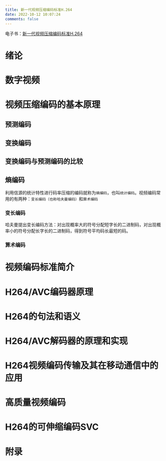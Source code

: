 ```yaml
---
title: 新一代视频压缩编码标准H.264
date: 2022-10-12 10:07:24
comments: false
---
```


电子书：[新一代视频压缩编码标准H.264](https://winddoing.coding.net/p/blog/d/docs/git/raw/master/multimedia/%E6%96%B0%E4%B8%80%E4%BB%A3%E8%A7%86%E9%A2%91%E5%8E%8B%E7%BC%A9%E7%BC%96%E7%A0%81%E6%A0%87%E5%87%86H.264.pdf)


# 绪论


# 数字视频


# 视频压缩编码的基本原理

## 预测编码

## 变换编码

## 变换编码与预测编码的比较

## 熵编码

利用信源的统计特性进行码率压缩的编码就称为`熵编码`，也叫`统计编码`。视频编码常用的有两种：`变长编码（也称哈夫曼编码）`和`算术编码`

### 变长编码

哈夫曼提出变长编码方法：对出现概率大的符号分配短字长的二进制码，对出现概率小的符号分配长字长的二进制码，得到符号平均码长最短的码。




### 算术编码

# 视频编码标准简介


# H264/AVC编码器原理



# H264的句法和语义



# H264/AVC解码器的原理和实现



# H264视频编码传输及其在移动通信中的应用



# 高质量视频编码



# H264的可伸缩编码SVC



# 附录
